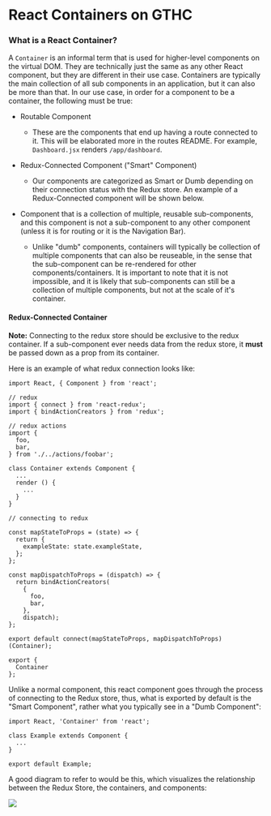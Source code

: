 # React Containers on GTHC

### What is a React Container?
A `Container` is an informal term that is used for higher-level components on the virtual DOM. They are technically just the same as any other React component, but they are different in their use case. Containers are typically the main collection of all sub components in an application, but it can also be more than that. In our use case, in order for a component to be a container, the following must be true:

* Routable Component

   * These are the components that end up having a route connected to it. This will be elaborated more in the routes README. For example, `Dashboard.jsx` renders `/app/dashboard`.
* Redux-Connected Component ("Smart" Component)

   * Our components are categorized as Smart or Dumb depending on their connection status with the Redux store. An example of a Redux-Connected component will be shown below.
* Component that is a collection of multiple, reusable sub-components, and this component is not a sub-component to any other component (unless it is for routing or it is the Navigation Bar).

    * Unlike "dumb" components, containers will typically be collection of multiple components that can also be reuseable, in the sense that the sub-component can be re-rendered for other components/containers. It is important to note that it is not impossible, and it is likely that sub-components can still be a collection of multiple components, but not at the scale of it's container.

#### Redux-Connected Container

__Note:__ Connecting to the redux store should be exclusive to the redux container. If a sub-component ever needs data from the redux store, it __must__ be passed down as a prop from its container.

Here is an example of what redux connection looks like:

```
import React, { Component } from 'react';

// redux
import { connect } from 'react-redux';
import { bindActionCreators } from 'redux';

// redux actions
import {
  foo,
  bar,
} from './../actions/foobar';

class Container extends Component {
  ...
  render () {
    ...
  }
}

// connecting to redux

const mapStateToProps = (state) => {
  return {
    exampleState: state.exampleState,
  };
};

const mapDispatchToProps = (dispatch) => {
  return bindActionCreators(
    {
      foo,
      bar,
    },
    dispatch);
};

export default connect(mapStateToProps, mapDispatchToProps)(Container);

export {
  Container
};

```

Unlike a normal component, this react component goes through the process of connecting to the Redux store, thus, what is exported by default is the "Smart Component", rather what you typically see in a "Dumb Component":

```
import React, 'Container' from 'react';

class Example extends Component {
  ...
}

export default Example;

```

A good diagram to refer to would be this, which visualizes the relationship between the Redux Store, the containers, and components:

![](https://i.imgur.com/UhuNXtw.jpg)
